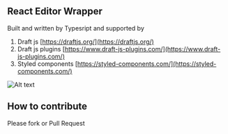 ## React Editor Wrapper ##
Built and written by Typesript and supported by
1. Draft js [https://draftjs.org/](https://draftjs.org/)
2. Draft js plugins [https://www.draft-js-plugins.com/](https://www.draft-js-plugins.com/)
3. Styled components [https://styled-components.com/](https://styled-components.com/)

![Alt text](https://github.com/agilworld/react-editor-draft-js/edit/master/preview.png "preview")

## How to contribute
Please fork or Pull Request
